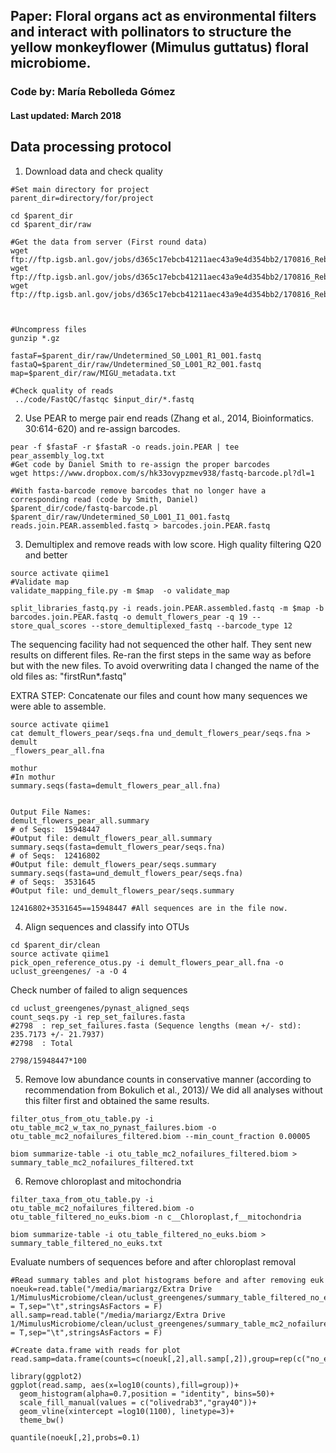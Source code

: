 ## Paper: Floral organs act as environmental filters and interact with pollinators to structure the yellow monkeyflower (Mimulus guttatus) floral microbiome. 
### Code by: María Rebolleda Gómez
#### Last updated: March 2018

## Data processing protocol
1. Download data and check quality
```{bash eval=FALSE}
#Set main directory for project
parent_dir=directory/for/project

cd $parent_dir
cd $parent_dir/raw

#Get the data from server (First round data)
wget ftp://ftp.igsb.anl.gov/jobs/d365c17ebcb41211aec43a9e4d354bb2/170816_RebolledaGomez_fastq/Undetermined_S0_L001_I1_001.fastq.gz
wget ftp://ftp.igsb.anl.gov/jobs/d365c17ebcb41211aec43a9e4d354bb2/170816_RebolledaGomez_fastq/Undetermined_S0_L001_R1_001.fastq.gz
wget ftp://ftp.igsb.anl.gov/jobs/d365c17ebcb41211aec43a9e4d354bb2/170816_RebolledaGomez_fastq/Undetermined_S0_L001_R2_001.fastq.gz



#Uncompress files 
gunzip *.gz

fastaF=$parent_dir/raw/Undetermined_S0_L001_R1_001.fastq
fastaQ=$parent_dir/raw/Undetermined_S0_L001_R2_001.fastq
map=$parent_dir/raw/MIGU_metadata.txt

#Check quality of reads
 ../code/FastQC/fastqc $input_dir/*.fastq

```


2. Use PEAR to merge pair end reads (Zhang et al., 2014, Bioinformatics. 30:614-620) and re-assign barcodes. 
```{bash eval=FALSE}
pear -f $fastaF -r $fastaR -o reads.join.PEAR | tee pear_assembly_log.txt
#Get code by Daniel Smith to re-assign the proper barcodes
wget https://www.dropbox.com/s/hk33ovypzmev938/fastq-barcode.pl?dl=1 

#With fasta-barcode remove barcodes that no longer have a corresponding read (code by Smith, Daniel)
$parent_dir/code/fastq-barcode.pl $parent_dir/raw/Undetermined_S0_L001_I1_001.fastq reads.join.PEAR.assembled.fastq > barcodes.join.PEAR.fastq

```

3. Demultiplex and remove reads with low score. High quality filtering Q20 and better
```{bash eval=FALSE}
source activate qiime1 
#Validate map
validate_mapping_file.py -m $map  -o validate_map

split_libraries_fastq.py -i reads.join.PEAR.assembled.fastq -m $map -b barcodes.join.PEAR.fastq -o demult_flowers_pear -q 19 --store_qual_scores --store_demultiplexed_fastq --barcode_type 12 
```

The sequencing facility had not sequenced the other half. They sent new results on different files. Re-ran the first steps in the same way as before but with the new files. To avoid overwriting data I changed the name of the old files as: "firstRun*.fastq"

EXTRA STEP: Concatenate our files and count how many sequences we were able to assemble.
```{bash eval=FALSE }
source activate qiime1
cat demult_flowers_pear/seqs.fna und_demult_flowers_pear/seqs.fna > demult
_flowers_pear_all.fna

mothur
#In mothur
summary.seqs(fasta=demult_flowers_pear_all.fna)


Output File Names: 
demult_flowers_pear_all.summary
# of Seqs:	15948447
#Output file: demult_flowers_pear_all.summary
summary.seqs(fasta=demult_flowers_pear/seqs.fna)
# of Seqs:	12416802
#Output file: demult_flowers_pear/seqs.summary
summary.seqs(fasta=und_demult_flowers_pear/seqs.fna)
# of Seqs:	3531645
#Output file: und_demult_flowers_pear/seqs.summary

```
```{r}
12416802+3531645==15948447 #All sequences are in the file now. 
```

4. Align sequences and classify into OTUs
```{bash  eval=FALSE}
cd $parent_dir/clean
source activate qiime1
pick_open_reference_otus.py -i demult_flowers_pear_all.fna -o uclust_greengenes/ -a -O 4 
```

Check number of failed to align sequences 
```{bash  eval=FALSE}
cd uclust_greengenes/pynast_aligned_seqs
count_seqs.py -i rep_set_failures.fasta
#2798  : rep_set_failures.fasta (Sequence lengths (mean +/- std): 235.7173 +/- 21.7937)
#2798  : Total
```
```{r}
2798/15948447*100
```

5. Remove low abundance counts in conservative manner (according to recommendation from Bokulich et al., 2013)/ We did all analyses without this filter first and obtained the same results. 
```{bash eval=FALSE}
filter_otus_from_otu_table.py -i otu_table_mc2_w_tax_no_pynast_failures.biom -o  otu_table_mc2_nofailures_filtered.biom --min_count_fraction 0.00005

biom summarize-table -i otu_table_mc2_nofailures_filtered.biom > summary_table_mc2_nofailures_filtered.txt
```

6. Remove chloroplast and mitochondria
```{bash eval=FALSE}
filter_taxa_from_otu_table.py -i otu_table_mc2_nofailures_filtered.biom -o otu_table_filtered_no_euks.biom -n c__Chloroplast,f__mitochondria

biom summarize-table -i otu_table_filtered_no_euks.biom > summary_table_filtered_no_euks.txt
```

Evaluate numbers of sequences before and after chloroplast removal
```{r}
#Read summary tables and plot histograms before and after removing euk
noeuk=read.table("/media/mariargz/Extra Drive 1/MimulusMicrobiome/clean/uclust_greengenes/summary_table_filtered_no_euks.csv",header = T,sep="\t",stringsAsFactors = F)
all.samp=read.table("/media/mariargz/Extra Drive 1/MimulusMicrobiome/clean/uclust_greengenes/summary_table_mc2_nofailures_filtered.csv",header = T,sep="\t",stringsAsFactors = F)

#Create data.frame with reads for plot
read.samp=data.frame(counts=c(noeuk[,2],all.samp[,2]),group=rep(c("no_euk","all"),each=length(all.samp[,2])))

library(ggplot2)
ggplot(read.samp, aes(x=log10(counts),fill=group))+
  geom_histogram(alpha=0.7,position = "identity", bins=50)+
  scale_fill_manual(values = c("olivedrab3","gray40"))+
  geom_vline(xintercept =log10(1100), linetype=3)+
  theme_bw()

quantile(noeuk[,2],probs=0.1)

```

